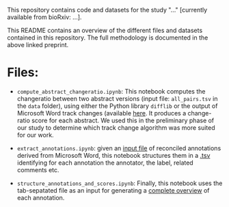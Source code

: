 This repository contains code and datasets for the study "..." [currently available from bioRxiv: ...].

This README contains an overview of the different files and datasets contained in this repository. The full methodology is documented in the above linked preprint.

# Files:

- `compute_abstract_changeratio.ipynb`: This notebook computes the changeratio between two abstract versions (input file: `all_pairs.tsv` in the `data` folder), using either the Python library `difflib` or the output of Microsoft Word track changes (available [here](data/msword_compared_abstracts.txt). It produces a change-ratio score for each abstract. We used this in the preliminary phase of our study to determine which track change algorithm was more suited for our work.

- `extract_annotations.ipynb`: given an [input file](outputs/reconciled_annotations.txt) of reconciled annotations derived from Microsoft Word, this notebook structures them in a [.tsv](outputs/extracted_reconciled_annotations.tsv) identifying for each annotation the annotator, the label, related comments etc.

- `structure_annotations_and_scores.ipynb`: Finally, this notebook uses the tab-sepatated file as an input for generating a [complete overview](outputs/final_reconciled_annotations.csv) of each annotation. 
